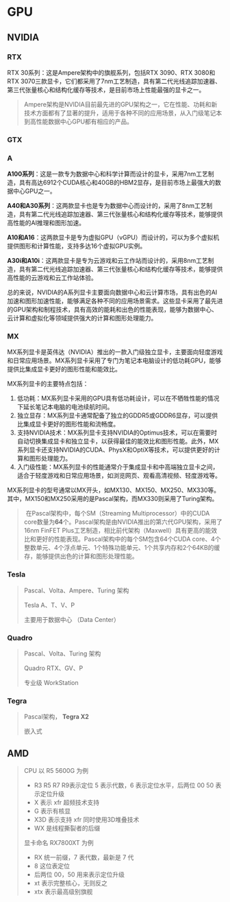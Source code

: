 # GPU

## NVIDIA



### RTX





RTX 30系列：这是Ampere架构中的旗舰系列，包括RTX 3090、RTX 3080和RTX 3070三款显卡，它们都采用了7nm工艺制造，具有第二代光线追踪加速器、第三代张量核心和结构化缓存等技术，是目前市场上性能最强的显卡之一。



> ​		Ampere架构是NVIDIA目前最先进的GPU架构之一，它在性能、功耗和新技术方面都有了显著的提升，适用于各种不同的应用场景，从入门级笔记本到高性能数据中心GPU都有相应的产品。

### GTX





### A

**A100系列**：这是一款专为数据中心和科学计算而设计的显卡，采用7nm工艺制造，具有高达6912个CUDA核心和40GB的HBM2显存，是目前市场上最强大的数据中心GPU之一。

**A40和A30系列**：这两款显卡也是专为数据中心而设计的，采用了8nm工艺制造，具有第二代光线追踪加速器、第三代张量核心和结构化缓存等技术，能够提供高性能的AI推理和图形加速。

**A10和A16**：这两款显卡是专为虚拟GPU（vGPU）而设计的，可以为多个虚拟机提供图形和计算性能，支持多达16个虚拟GPU实例。

**A30i和A10i**：这两款显卡是专为云游戏和云工作站而设计的，采用8nm工艺制造，具有第二代光线追踪加速器、第三代张量核心和结构化缓存等技术，能够提供高性能的云游戏和云工作站体验。

​		总的来说，NVIDIA的A系列显卡主要面向数据中心和云计算市场，具有出色的AI加速和图形加速性能，能够满足各种不同的应用场景需求。这些显卡采用了最先进的GPU架构和制程技术，具有高效的能耗和出色的性能表现，能够为数据中心、云计算和虚拟化等领域提供强大的计算和图形处理能力。



### MX

​		MX系列显卡是英伟达（NVIDIA）推出的一款入门级独立显卡，主要面向轻度游戏和日常应用场景。MX系列显卡采用了专门为笔记本电脑设计的低功耗GPU，能够提供比集成显卡更好的图形性能和能效比。

MX系列显卡的主要特点包括：

1. 低功耗：MX系列显卡采用的GPU具有低功耗设计，可以在不牺牲性能的情况下延长笔记本电脑的电池续航时间。
2. 独立显存：MX系列显卡通常配备了独立的GDDR5或GDDR6显存，可以提供比集成显卡更好的图形性能和流畅度。
3. 支持NVIDIA技术：MX系列显卡支持NVIDIA的Optimus技术，可以在需要时自动切换集成显卡和独立显卡，以获得最佳的能效比和图形性能。此外，MX系列显卡还支持NVIDIA的CUDA、PhysX和OptiX等技术，可以提供更好的计算和图形处理能力。
4. 入门级性能：MX系列显卡的性能通常介于集成显卡和中高端独立显卡之间，适合于轻度游戏和日常应用场景，如浏览网页、观看高清视频、轻度游戏等。

​		MX系列显卡的型号通常以MX开头，如MX130、MX150、MX250、MX330等。其中，MX150和MX250采用的是Pascal架构，而MX330则采用了Turing架构。



> ​		在Pascal架构中，每个SM（Streaming Multiprocessor）中的CUDA core数量为**64**个。Pascal架构是由NVIDIA推出的第六代GPU架构，采用了16nm FinFET Plus工艺制造，相比前代架构（Maxwell）具有更高的能效比和更好的性能表现。Pascal架构中的每个SM包含64个CUDA core、4个整数单元、4个浮点单元、1个特殊功能单元、1个共享内存和2个64KB的缓存，能够提供出色的计算和图形处理性能。



### Tesla

> Pascal、Volta、Ampere、Turing 架构
>
> Tesla A、T、V、P
>
> 主要用于数据中心 （Data Center）



### Quadro

> Pascal、Volta、Turing 架构
>
> Quadro RTX、GV、P
>
> 专业级 WorkStation





### Tegra

> Pascal架构， **Tegra X2**
>
> 嵌入式



## AMD



> CPU 以 R5 5600G 为例 
>
> - R3 R5 R7 R9表示定位 5 表示代数，6 表示定位水平，后两位 00 50 表示定位升级
> - X 表示 xfr 超频技术支持
> - G 表示有核显
> - X3D 表示支持 xfr 同时使用3D堆叠技术
> - WX 是线程撕裂者的后缀
>
> 显卡命名 RX7800XT 为例
>
> - RX 统一前缀，7 表代数，最新是 7 代
> - 8 这位表定位
> - 后两位 00，50 用来表示定位升级
> - xt 表示完整核心，无则反之
> - xtx 表示最高级别旗舰
